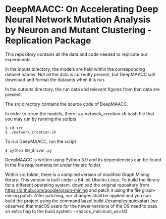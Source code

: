 # DeepMAACC: On Accelerating Deep Neural Network Mutation Analysis by Neuron and Mutant Clustering - Replication Package

This repository contains all the data and code needed to replicate our experiments.

In the inputs directory, the models are held within the corresponding dataset names. Not all the data is currently present, but DeepMAACC will download and format the datasets when it is run.

In the outputs directory, the run data and relevant figures from that data are present.

The src directory contains the source code of DeepMAACC.

In order to rerun the models, there is a _network_creation.sh_ bash file that you may run by running the scripts

    $ cd src
    $ ./network_creation.sh

To run DeepMAACC, run the script

    $ python DM_driver.py

DeepMAACC is written using Python 3.9 and its dependencies can be found in the file requirements.txt under the src folder. 

Within src folder, there is a compiled version of modified Graph Mining library. This version is built under a 64-bit Ubuntu Linux. To build the library for a different operating system, download the original repository from https://github.com/google/graph-mining and patch it using the file graph-mining.patch. After patching, our changes shall be applied and you can build the project using the command bazel build //examples:quickstart (we observed that macOS users for the newer versions of the OS need to pass an extra flag to the build system: --macos_minimum_os=14)





